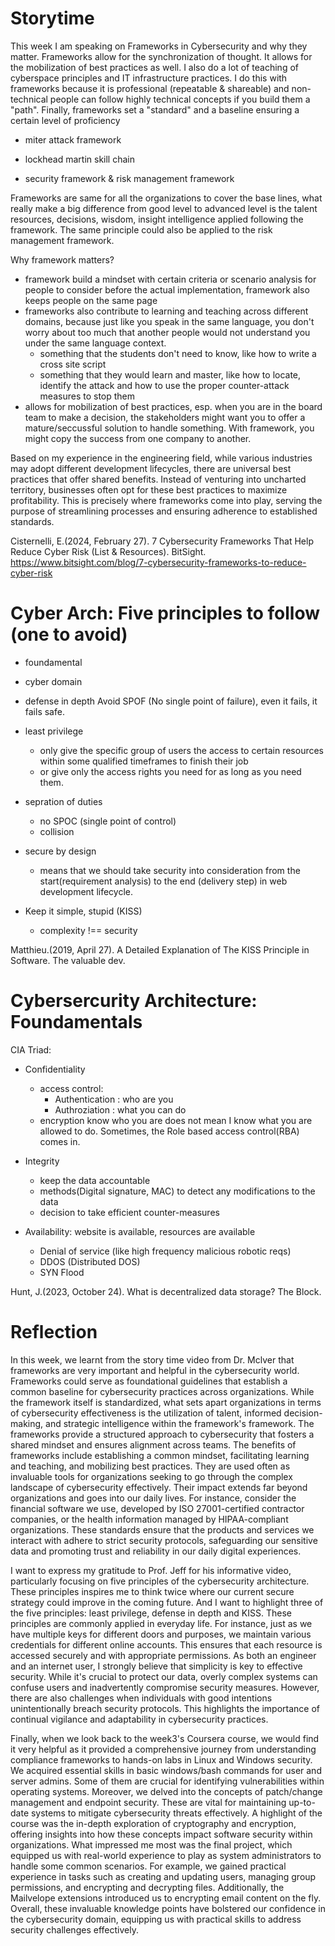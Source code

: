 # Storytime
This week I am speaking on Frameworks in Cybersecurity and why they matter. Frameworks allow for the synchronization of thought. It allows for the mobilization of best practices as well. I also do a lot of teaching of cyberspace principles and IT infrastructure practices. I do this with frameworks because it is professional (repeatable & shareable) and non-technical people can follow highly technical concepts if you build them a "path". Finally, frameworks set a "standard" and a baseline ensuring a certain level of proficiency

* miter attack framework
* lockhead martin skill chain

* security framework & risk management framework

Frameworks are same for all the organizations to cover the base lines, what really make a big difference from good level to advanced level is the talent resources, decisions, wisdom, insight intelligence applied following the framework. The same principle could also be applied to the risk management framework.

Why framework matters?
* framework build a mindset with certain criteria or scenario analysis for people to consider before the actual implementation,  framework also keeps people on the same page
* frameworks also contribute to learning and teaching across different domains, because just like you speak in the same language, you don't worry about too much that another people would not understand you under the same language context.
	* something that the students don't need to know, like how to write a cross site script
	* something that they would learn and master, like how to locate, identify the attack and how to use the proper counter-attack measures to stop them
* allows for mobilization of best practices, esp. when you are in the board team to make a decision, the stakeholders might want you to offer a mature/seccussful solution to handle something. With framework, you might copy the success from one company to another.


Based on my experience in the engineering field, while various industries may adopt different development lifecycles, there are universal best practices that offer shared benefits. Instead of venturing into uncharted territory, businesses often opt for these best practices to maximize profitability. This is precisely where frameworks come into play, serving the purpose of streamlining processes and ensuring adherence to established standards.

Cisternelli, E.(2024, February 27). 7 Cybersecurity Frameworks That Help Reduce Cyber Risk (List & Resources). BitSight. https://www.bitsight.com/blog/7-cybersecurity-frameworks-to-reduce-cyber-risk


# Cyber Arch: Five principles to follow (one to avoid)
* foundamental
* cyber domain

* defense in depth
Avoid SPOF (No single point of failure), even it fails, it fails safe.

* least privilege
	* only give the specific group of users the access to certain resources within some qualified timeframes to finish their job
	* or give only the access rights you need for as long as you need them.

* sepration of duties
	* no SPOC (single point of control)
	* collision
* secure by design
	* means that we should take security into consideration from the start(requirement analysis) to the end (delivery step) in web development lifecycle.
* Keep it simple, stupid (KISS)
	* complexity !== security

Matthieu.(2019, April 27). A Detailed Explanation of The KISS Principle in Software. The valuable dev. 

# Cybersercurity Architecture: Foundamentals

CIA Triad:
* Confidentiality
	* access control: 
		* Authentication : who are you
		* Authroziation : what you can do
	* encryption
know who you are does not mean I know what you are allowed to do. Sometimes, the Role based access control(RBA) comes in.

* Integrity
	* keep the data accountable
	* methods(Digital signature, MAC) to detect any modifications to the data
	* decision to take efficient counter-measures
* Availability: website is available, resources are available
	* Denial of service (like high frequency malicious robotic reqs)
	* DDOS (Distributed DOS)
	* SYN Flood

Hunt, J.(2023, October 24). What is decentralized data storage? The Block.


# Reflection
In this week, we learnt from the story time video from Dr. Mclver that frameworks are very important and helpful in the cybersecurity world. Frameworks could serve as foundational guidelines that establish a common baseline for cybersecurity practices across organizations. While the framework itself is standardized, what sets apart organizations in terms of cybersecurity effectiveness is the utilization of talent, informed decision-making, and strategic intelligence within the framework's framework. The frameworks provide a structured approach to cybersecurity that fosters a shared mindset and ensures alignment across teams. The benefits of frameworks include establishing a common mindset, facilitating learning and teaching, and mobilizing best practices. They are used often as invaluable tools for organizations seeking to go through the complex landscape of cybersecurity effectively. Their impact extends far beyond organizations and goes into our daily lives. For instance, consider the financial software we use, developed by ISO 27001-certified contractor companies, or the health information managed by HIPAA-compliant organizations. These standards ensure that the products and services we interact with adhere to strict security protocols, safeguarding our sensitive data and promoting trust and reliability in our daily digital experiences.

I want to express my gratitude to Prof. Jeff for his informative video, particularly focusing on five principles of the cybersecurity architecture. These principles inspires me to think twice where our current secure strategy could improve in the coming future. And I want to highlight three of the five principles: least privilege, defense in depth and KISS. These principles are commonly applied in everyday life. For instance, just as we have multiple keys for different doors and purposes, we maintain various credentials for different online accounts. This ensures that each resource is accessed securely and with appropriate permissions. As both an engineer and an internet user, I strongly believe that simplicity is key to effective security. While it's crucial to protect our data, overly complex systems can confuse users and inadvertently compromise security measures. However, there are also challenges when individuals with good intentions unintentionally breach security protocols. This highlights the importance of continual vigilance and adaptability in cybersecurity practices.

Finally, when we look back to the week3's Coursera course, we would find it very helpful as it provided a comprehensive journey from understanding compliance frameworks to hands-on labs in Linux and Windows security. We acquired essential skills in basic windows/bash commands for user and server admins. Some of them are crucial for identifying vulnerabilities within operating systems. Moreover, we delved into the concepts of patch/change management and endpoint security. These are vital for maintaining up-to-date systems to mitigate cybersecurity threats effectively. A highlight of the course was the in-depth exploration of cryptography and encryption, offering insights into how these concepts impact software security within organizations. What impressed me most was the final project, which equipped us with real-world experience to play as system administrators to handle some common scenarios. For example, we gained practical experience in tasks such as creating and updating users, managing group permissions, and encrypting and decrypting files. Additionally, the Mailvelope extensions introduced us to encrypting email content on the fly. Overall, these invaluable knowledge points have bolstered our confidence in the cybersecurity domain, equipping us with practical skills to address security challenges effectively.
